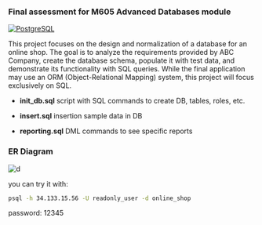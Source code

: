 ### Final assessment for M605 Advanced Databases module

[![PostgreSQL](https://img.shields.io/badge/PostgreSQL-14-orange.svg)](https://www.postgresql.org/)

This project focuses on the design and normalization of a database for an online shop. The goal is to analyze the requirements provided by ABC Company, create the database schema, populate it with test data, and demonstrate its functionality with SQL queries. While the final application may use an ORM (Object-Relational Mapping) system, this project will focus exclusively on SQL.

- **init_db.sql** script with SQL commands to create DB, tables, roles, etc.

- **insert.sql** insertion sample data in DB

- **reporting.sql** DML commands to see specific reports 

### ER Diagram
![d](https://github.com/Pakhomovskii/gisma-advanced-db/assets/69305661/b00d5246-9365-4f69-8218-c9684151ddf3)

you can try it with:
```bash
psql -h 34.133.15.56 -U readonly_user -d online_shop
```
password: 12345
